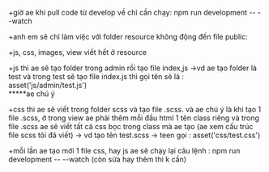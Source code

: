 +giờ ae khi pull code từ develop về chỉ cần chạy: npm run development -- --watch

+anh em sẽ chỉ làm việc với folder resource không động đến file public:

+js, css, images, view viết hết ở resource

+js thì ae sẽ tạo folder trong admin rồi tạo file index,js ->vd ae tạo folder là test và trong test sẽ tạo file index.js thì gọi tên sẽ là : asset('js/admin/test.js')  
*****ae chú ý

+css thì ae sẽ viết trong folder scss và tạo file .scss. và ae chú ý là khi tạo 1 file .scss, ở trong view ae phải thêm mỗi đầu html 1 tên class riêng và trong file .scss ae sẽ viết tất cả css bọc trong class mà ae tạo (ae xem cấu trúc file scss tôi đã viết)
-> vd tạo tên test.scss -> teen gọi : asset('css/test.css')

+mỗi lần ae tạo mới 1 file css, hay js ae sẽ chạy lại câu lệnh : npm run development -- --watch
(còn sửa hay thêm thì k cần)
